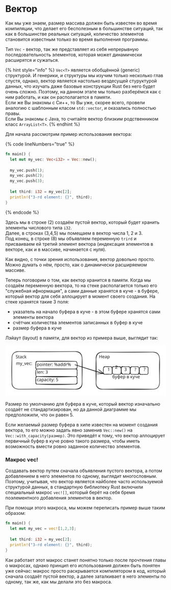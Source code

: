 # Вектор

Как мы уже знаем, размер массива должен быть известен во время компиляции, что делает его бесполезным в большинстве ситуаций, так как в большинстве реальных ситуаций, количество элементов становится известным только во время выполнения программы.

Тип `Vec` - вектор, так же представляет из себя непрерывную последовательность элементов, которая может динамически расширятся и сужаться.

{% hint style="info" %}
`Vec<T>` является обобщённой (generic) структурой. И генерики, и структуры мы изучим только несколько глав спустя, однако, вектор является настолько вездесущей стуруктурой данных, что изучать даже базовые конструкции Rust без него будет очень сложно. Поэтому, на данном этапе мы только разберёмся как с ним работать, и как он располагается в памяти.\
Если же Вы знакомы с Си++, то Вы уже, скорее всего, провели аналогию с шаблонным класом `std::vector`, и оказались полностью правы.\
Если Вы знакомы с Java, то считайте вектор близким родственником класс `ArrayList<T>`.
{% endhint %}

Для начала рассмотрим пример использования вектора:

{% code lineNumbers="true" %}
```rust
fn main() {
  let mut my_vec: Vec<i32> = Vec::new();

  my_vec.push(1);
  my_vec.push(2);
  my_vec.push(3);

  let third: i32 = my_vec[2];
  println!("3-rd element: {}", third);
}
```
{% endcode %}

Здесь мы в строке (2) создаём пустой вектор, который будет хранить элементы числового типа `i32`.\
Далее, в строках (3,4,5) мы помещаем в вектор числа 1, 2 и 3.\
Под конец, в строке (8) мы объявляем переменную `trird`  и присваиваем ей третий элемент вектора (индексация элементов в векторе, как и в массиве, начинается с нуля).

Как видно, с точки зрения использования, вектор довольно просто. Можно думать о нём, просто, как о динамически расширяемом массиве.

Теперь поговорим о том, как вектор хранится в памяти. Когда мы создаём переменную вектора, то на стеке располагается только его "служебная ифнормация", а сами данные хранятся в куче - в буфере, который вектор для себя аллоцирует в момент своего создания. На стеке хранятся такие 3 поля:

* указатель на начало буфера в куче - в этом буфере хранятся сами элементы вектора
* счётчик количества элементов записанных в буфер в куче
* размер буфера в куче

Лэйаут (layout) в памяти, для вектор из примера выше, выглядит так:

<img src="../.gitbook/assets/file.excalidraw (7).svg" alt="Vec<i32> memory layout" class="gitbook-drawing">

Размер по умолчанию для буфера в куче, который вектор изначально создаёт не стандартизирован, но да данной диаграмме мы предположили, что он равен 5.

Если желаемый размер буфера в хипе известен на момент создания вектора, то его можно задать явно заменив `Vec::new()`  на `Vec::with_capacity(размер)`. Это приведёт к тому, что вектор аллоцирует первичный буфер в куче ровно такого размера, чтобы иметь возможность вмести ровно заданное количество элементов.

### Макрос vec!

Создавать вектор путем сначала объявления пустого вектора, а потом добавлением в него элементов по одному, выглядит многословным. Поэтому, учитывая, что вектор является найболее часто используемой структурой данных, в стандартную библиотеку Rust включили специальный макрос `vec![]`, который берёт на себя бремя поэлементного добавления элементов в вектор.

При помощи этого макроса, мы можем переписать пример выше таким образом:

```rust
fn main() {
  let mut my_vec = vec![1,2,3];

  let third: i32 = my_vec[2];
  println!("3-rd element: {}", third);
}
```

Как работает этот макрос станет понятно только после прочтения главы о макросах, однако принцип его использования должен быть понятен уже сейчас: макрос просто раскрывается компилятором в код, который сначала создаёт пустой вектор, а далее заталкивает в него элементы по одному, так же, как мы делали это без макроса.
